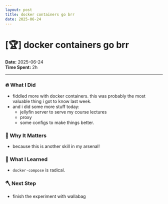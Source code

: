 ```yaml
---
layout: post
title: docker containers go brr
date: 2025-06-24
---
```

# [🏆] docker containers go brr

**Date:** 2025-06-24  
**Time Spent:** 2h

---

### 🔥 What I Did
- fiddled more with docker containers. this was probably the most valuable thing i got to know last week.
- and i did some more stuff today: 
  - jellyfin server to serve my course lectures
  - proxy
  - some configs to make things better.

### 🎯 Why It Matters
- because this is another skill in my arsenal!

### 🧠 What I Learned
- `docker-compose` is radical.

### 🪓 Next Step
- finish the experiment with wallabag
